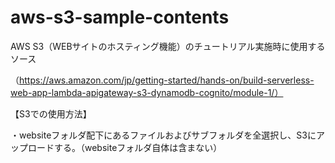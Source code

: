 # aws-s3-sample-contents

AWS S3（WEBサイトのホスティング機能）のチュートリアル実施時に使用するソース

（https://aws.amazon.com/jp/getting-started/hands-on/build-serverless-web-app-lambda-apigateway-s3-dynamodb-cognito/module-1/）

【S3での使用方法】

・websiteフォルダ配下にあるファイルおよびサブフォルダを全選択し、S3にアップロードする。（websiteフォルダ自体は含まない）
